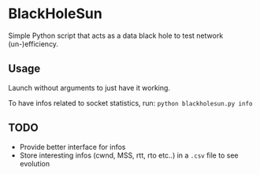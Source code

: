 # BlackHoleSun

Simple Python script that acts as a data black hole to test network (un-)efficiency. 

## Usage

Launch without arguments to just have it working. 

To have infos related to socket statistics, run:
``python blackholesun.py info``

## TODO

* Provide better interface for infos
* Store interesting infos (cwnd, MSS, rtt, rto etc..) in a `.csv` file to see evolution
